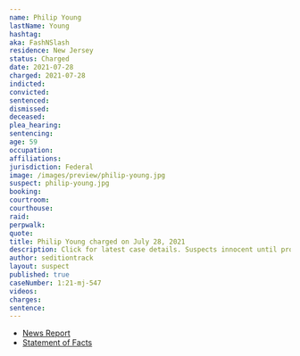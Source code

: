 ```yaml
---
name: Philip Young
lastName: Young
hashtag:
aka: FashNSlash
residence: New Jersey
status: Charged
date: 2021-07-28
charged: 2021-07-28
indicted:
convicted:
sentenced:
dismissed:
deceased:
plea_hearing:
sentencing:
age: 59
occupation:
affiliations:
jurisdiction: Federal
image: /images/preview/philip-young.jpg
suspect: philip-young.jpg
booking:
courtroom:
courthouse:
raid:
perpwalk:
quote:
title: Philip Young charged on July 28, 2021
description: Click for latest case details. Suspects innocent until proven guilty.
author: seditiontrack
layout: suspect
published: true
caseNumber: 1:21-mj-547
videos:
charges:
sentence:
---
```

- [News Report](https://www.courierpostonline.com/story/news/2021/08/21/philip-young-sewell-capital-riot-insurrection-suspect/8229587002/)
- [Statement of Facts](https://www.justice.gov/usao-dc/case-multi-defendant/file/1428506/download)
